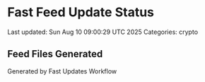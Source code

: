 # Fast Feed Update Status
Last updated: Sun Aug 10 09:00:29 UTC 2025
Categories: crypto

## Feed Files Generated

Generated by Fast Updates Workflow
